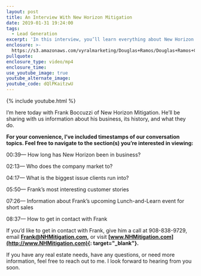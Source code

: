 ```yaml
---
layout: post
title: An Interview With New Horizon Mitigation
date: 2019-01-31 19:24:00
tags:
  - Lead Generation
excerpt: 'In this interview, you’ll learn everything about New Horizon Mitigation.'
enclosure: >-
  https://s3.amazonaws.com/vyralmarketing/Douglas+Ramos/Douglas+Ramos+Century+21+Real+Estate+_+New+Horizon.mp4
pullquote:
enclosure_type: video/mp4
enclosure_time:
use_youtube_image: true
youtube_alternate_image:
youtube_code: dQlPKaitzwU
---
```


{% include youtube.html %}

I’m here today with Frank Boccuzzi of New Horizon Mitigation. He’ll be sharing with us information about his business, its history, and what they do.

**For your convenience, I’ve included timestamps of our conversation topics. Feel free to navigate to the section(s) you’re interested in viewing:**

00:39— How long has New Horizon been in business?

02:13— Who does the company market to?

04:17— What is the biggest issue clients run into?

05:50— Frank’s most interesting customer stories

07:26— Information about Frank’s upcoming Lunch-and-Learn event for short sales

08:37— How to get in contact with Frank

If you’d like to get in contact with Frank, give him a call at 908-838-9729, email **[Frank@NHMitigation.com](mailto:Frank@NHMitigation.com),** or visit **[www.NHMitigation.com](http://www.NHMitigation.com){: target="_blank"}.**

If you have any real estate needs, have any questions, or need more information, feel free to reach out to me. I look forward to hearing from you soon.